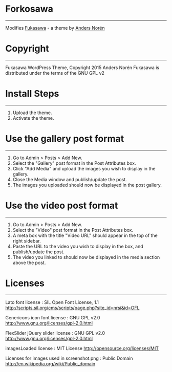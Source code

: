 # Forkosawa
--------------

Modifies [Fukasawa](http://www.andersnoren.se/teman/fukasawa-wordpress-theme/) - a theme by [Anders Norén](http://www.andersnoren.se/)


# Copyright
--------------

Fukasawa WordPress Theme, Copyright 2015 Anders Norén
Fukasawa is distributed under the terms of the GNU GPL v2



# Install Steps
--------------

1. Upload the theme.
2. Activate the theme.



# Use the gallery post format
--------------

1. Go to Admin > Posts > Add New.
2. Select the "Gallery" post format in the Post Attributes box.
3. Click "Add Media" and upload the images you wish to display in the gallery.
4. Close the Media window and publish/update the post.
5. The images you uploaded should now be displayed in the post gallery.



# Use the video post format
--------------

1. Go to Admin > Posts > Add New.
2. Select the "Video" post format in the Post Attributes box.
3. A meta box with the title "Video URL" should appear in the top of the right sidebar.
4. Paste the URL to the video you wish to display in the box, and publish/update the post.
5. The video you linked to should now be displayed in the media section above the post.



# Licenses
--------------

Lato font license : SIL Open Font License, 1.1 http://scripts.sil.org/cms/scripts/page.php?site_id=nrsi&id=OFL

Genericons icon font license : GNU GPL v2.0 http://www.gnu.org/licenses/gpl-2.0.html

FlexSlider jQuery slider license : GNU GPL v2.0 http://www.gnu.org/licenses/gpl-2.0.html

imagesLoaded license : MIT License http://opensource.org/licenses/MIT

Licenses for images used in screenshot.png : Public Domain http://en.wikipedia.org/wiki/Public_domain